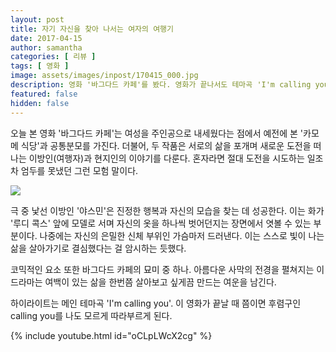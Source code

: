 ```yaml
---
layout: post
title: 자기 자신을 찾아 나서는 여자의 여행기
date: 2017-04-15
author: samantha
categories: [ 리뷰 ]
tags: [ 영화 ]
image: assets/images/inpost/170415_000.jpg
description: 영화 '바그다드 카페'를 봤다. 영화가 끝나서도 테마곡 'I'm calling you'는 계속 귓가를 멤돈다.
featured: false
hidden: false
---
```

오늘 본 영화 '바그다드 카페'는 여성을 주인공으로 내세웠다는 점에서 예전에 본 '카모메 식당'과 공통분모를 가진다. 더불어, 두  작품은 서로의 삶을 포개며 새로운 도전을 떠나는 이방인(여행자)과 현지인의 이야기를 다룬다. 혼자라면 절대 도전을 시도하는 일조차 엄두를 못냈던 그런 모험 말이다.

![](https://github.com/samantha-writer/samantha-writer.github.io/blob/master/assets/images/inpost/170415_001.jpg?raw=true)

극 중 낯선 이방인 '야스민'은 진정한 행복과 자신의 모습을 찾는 데 성공한다. 이는 화가 '루디 콕스' 앞에 모델로 서며 자신의 옷을 하나씩 벗어던지는 장면에서 엿볼 수 있는 부분이다. 나중에는 자신의 은밀한 신체 부위인 가슴마저 드러낸다. 이는 스스로 빛이 나는 삶을 살아가기로 결심했다는 걸 암시하는 듯했다.

코믹적인 요소 또한 바그다드 카페의 묘미 중 하나. 아름다운 사막의 전경을 펼쳐지는 이 드라마는 여백이 있는 삶을 한번쯤 살아보고 싶게끔 만드는 여운을 남긴다.

하이라이트는 메인 테마곡 'I'm calling you'. 이 영화가 끝날 때 쯤이면 후렴구인 calling you를 나도 모르게 따라부르게 된다.

{% include youtube.html id="oCLpLWcX2cg" %}
